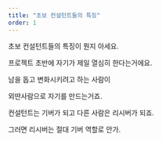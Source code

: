 ```yaml
---
title: "초보 컨설턴트들의 특징"
order: 1
---
```



초보 컨설턴트들의 특징이 뭔지 아세요.

프로젝트 초반에 자기가 제일 열심히 한다는거에요.

남을 돕고 변화시키려고 하는 사람이

외딴사람으로 자기를 만드는거죠.

컨설턴트는 기버가 되고 다른 사람은 리시버가 되죠.

그러면 리시버는 절대 기버 역할로 안가.
